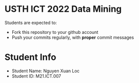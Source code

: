 USTH ICT 2022 Data Mining
=====================================

Students are expected to:
* Fork this repository to your github account
* Push your commits regularly, with **proper** commit messages


Student Info
=========================

* Student Name: Nguyen Xuan Loc
* Student ID: M21.ICT.007

